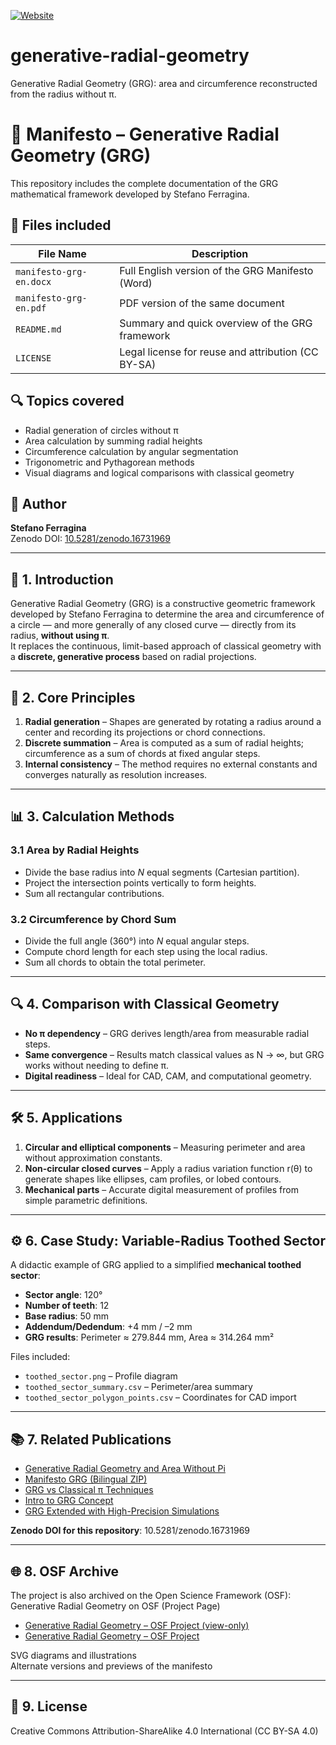 [![Website](https://img.shields.io/badge/Website-generative--radial--geometry.netlify.app-informational)](https://generative-radial-geometry.netlify.app/?lang=en)

# generative-radial-geometry
Generative Radial Geometry (GRG): area and circumference reconstructed from the radius without π.

# 📘 Manifesto – Generative Radial Geometry (GRG)

This repository includes the complete documentation of the GRG mathematical framework developed by Stefano Ferragina. 

## 🧾 Files included

| File Name                  | Description                                          |
|---------------------------|------------------------------------------------------|
| `manifesto-grg-en.docx`   | Full English version of the GRG Manifesto (Word)    |
| `manifesto-grg-en.pdf`    | PDF version of the same document                    |
| `README.md`               | Summary and quick overview of the GRG framework     |
| `LICENSE`                 | Legal license for reuse and attribution (CC BY-SA)  |

## 🔍 Topics covered
- Radial generation of circles without π
- Area calculation by summing radial heights
- Circumference calculation by angular segmentation
- Trigonometric and Pythagorean methods
- Visual diagrams and logical comparisons with classical geometry

## 🧠 Author
**Stefano Ferragina**  
Zenodo DOI: [10.5281/zenodo.16731969](https://doi.org/10.5281/zenodo.16731969)

---

## 📖 1. Introduction
Generative Radial Geometry (GRG) is a constructive geometric framework developed by Stefano Ferragina to determine the area and circumference of a circle — and more generally of any closed curve — directly from its radius, **without using π**.  
It replaces the continuous, limit-based approach of classical geometry with a **discrete, generative process** based on radial projections.

---

## 📐 2. Core Principles
1. **Radial generation** – Shapes are generated by rotating a radius around a center and recording its projections or chord connections.
2. **Discrete summation** – Area is computed as a sum of radial heights; circumference as a sum of chords at fixed angular steps.
3. **Internal consistency** – The method requires no external constants and converges naturally as resolution increases.

---

## 📊 3. Calculation Methods
### 3.1 Area by Radial Heights
- Divide the base radius into *N* equal segments (Cartesian partition).
- Project the intersection points vertically to form heights.
- Sum all rectangular contributions.

### 3.2 Circumference by Chord Sum
- Divide the full angle (360°) into *N* equal angular steps.
- Compute chord length for each step using the local radius.
- Sum all chords to obtain the total perimeter.

---

## 🔍 4. Comparison with Classical Geometry
- **No π dependency** – GRG derives length/area from measurable radial steps.
- **Same convergence** – Results match classical values as N → ∞, but GRG works without needing to define π.
- **Digital readiness** – Ideal for CAD, CAM, and computational geometry.

---

## 🛠 5. Applications
1. **Circular and elliptical components** – Measuring perimeter and area without approximation constants.
2. **Non-circular closed curves** – Apply a radius variation function r(θ) to generate shapes like ellipses, cam profiles, or lobed contours.
3. **Mechanical parts** – Accurate digital measurement of profiles from simple parametric definitions.

---

## ⚙ 6. Case Study: Variable-Radius Toothed Sector
A didactic example of GRG applied to a simplified **mechanical toothed sector**:
- **Sector angle**: 120°  
- **Number of teeth**: 12  
- **Base radius**: 50 mm  
- **Addendum/Dedendum**: +4 mm / –2 mm  
- **GRG results**: Perimeter ≈ 279.844 mm, Area ≈ 314.264 mm²  

Files included:
- `toothed_sector.png` – Profile diagram
- `toothed_sector_summary.csv` – Perimeter/area summary
- `toothed_sector_polygon_points.csv` – Coordinates for CAD import

---

## 📚 7. Related Publications
- [Generative Radial Geometry and Area Without Pi](https://doi.org/10.5281/zenodo.16761102)
- [Manifesto GRG (Bilingual ZIP)](https://doi.org/10.5281/zenodo.16732109)
- [GRG vs Classical π Techniques](https://doi.org/10.5281/zenodo.16726147)
- [Intro to GRG Concept](https://doi.org/10.5281/zenodo.16722932)
- [GRG Extended with High-Precision Simulations](https://doi.org/10.5281/zenodo.16723843)

**Zenodo DOI for this repository**: 10.5281/zenodo.16731969

---

## 🌐 8. OSF Archive
The project is also archived on the Open Science Framework (OSF):
Generative Radial Geometry on OSF (Project Page)

- [Generative Radial Geometry – OSF Project (view-only)](https://osf.io/uy5tx/?view_only=fc0f36e4af78410f9fdc6e66f262b6f5)
- [Generative Radial Geometry – OSF Project](https://osf.io/uy5tx)

SVG diagrams and illustrations  
Alternate versions and previews of the manifesto

---

## 🧾 9. License
Creative Commons Attribution-ShareAlike 4.0 International (CC BY-SA 4.0)
